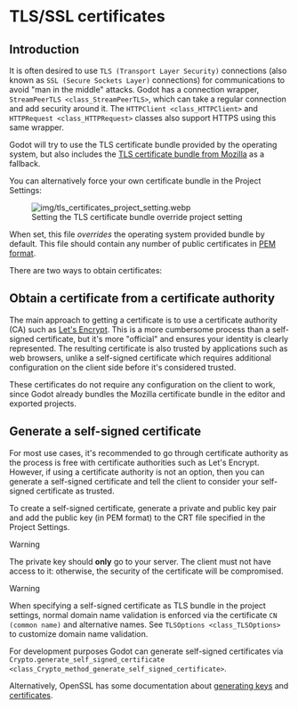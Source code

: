# TLS/SSL certificates

## Introduction

It is often desired to use `TLS (Transport Layer Security)` connections
(also known as `SSL (Secure Sockets Layer)` connections) for
communications to avoid "man in the middle" attacks. Godot has a
connection wrapper, `StreamPeerTLS <class_StreamPeerTLS>`, which can
take a regular connection and add security around it. The
`HTTPClient <class_HTTPClient>` and `HTTPRequest <class_HTTPRequest>`
classes also support HTTPS using this same wrapper.

Godot will try to use the TLS certificate bundle provided by the
operating system, but also includes the [TLS certificate bundle from
Mozilla](https://github.com/godotengine/godot/blob/master/thirdparty/certs/ca-certificates.crt)
as a fallback.

You can alternatively force your own certificate bundle in the Project
Settings:

<figure class="align-center">
<img src="img/tls_certificates_project_setting.webp"
alt="img/tls_certificates_project_setting.webp" />
<figcaption>Setting the TLS certificate bundle override project
setting</figcaption>
</figure>

When set, this file *overrides* the operating system provided bundle by
default. This file should contain any number of public certificates in
[PEM
format](https://en.wikipedia.org/wiki/Privacy-enhanced_Electronic_Mail).

There are two ways to obtain certificates:

## Obtain a certificate from a certificate authority

The main approach to getting a certificate is to use a certificate
authority (CA) such as [Let's Encrypt](https://letsencrypt.org/). This
is a more cumbersome process than a self-signed certificate, but it's
more "official" and ensures your identity is clearly represented. The
resulting certificate is also trusted by applications such as web
browsers, unlike a self-signed certificate which requires additional
configuration on the client side before it's considered trusted.

These certificates do not require any configuration on the client to
work, since Godot already bundles the Mozilla certificate bundle in the
editor and exported projects.

## Generate a self-signed certificate

For most use cases, it's recommended to go through certificate authority
as the process is free with certificate authorities such as Let's
Encrypt. However, if using a certificate authority is not an option,
then you can generate a self-signed certificate and tell the client to
consider your self-signed certificate as trusted.

To create a self-signed certificate, generate a private and public key
pair and add the public key (in PEM format) to the CRT file specified in
the Project Settings.

Warning

The private key should **only** go to your server. The client must not
have access to it: otherwise, the security of the certificate will be
compromised.

Warning

When specifying a self-signed certificate as TLS bundle in the project
settings, normal domain name validation is enforced via the certificate
`CN (common name)` and alternative names. See
`TLSOptions <class_TLSOptions>` to customize domain name validation.

For development purposes Godot can generate self-signed certificates via
`Crypto.generate_self_signed_certificate
<class_Crypto_method_generate_self_signed_certificate>`.

Alternatively, OpenSSL has some documentation about [generating
keys](https://raw.githubusercontent.com/openssl/openssl/master/doc/HOWTO/keys.txt)
and
[certificates](https://raw.githubusercontent.com/openssl/openssl/master/doc/HOWTO/certificates.txt).
